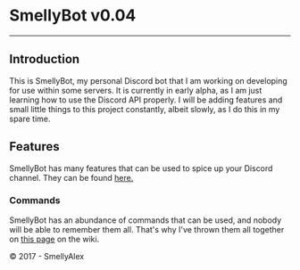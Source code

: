 # SmellyBot v0.04
---
## Introduction
This is SmellyBot, my personal Discord bot that I am working on developing for use within some servers. 
It is currently in early alpha, as I am just learning how to use the Discord API properly. I will be adding features and small little things to this project constantly, albeit slowly, as I do this in my spare time.

## Features
SmellyBot has many features that can be used to spice up your Discord channel. They can be found [here.](https://github.com/SmellyAlex/SmellyBot/wiki/features)

### Commands
SmellyBot has an abundance of commands that can be used, and nobody will be able to remember them all. That's why I've thrown them all together on [this page](https://github.com/SmellyAlex/SmellyBot/wiki/Commands) on the wiki.

© 2017 - SmellyAlex